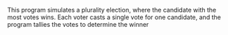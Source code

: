 This program simulates a plurality election, where the candidate with the most votes wins. Each voter casts a single vote for one candidate, and the program tallies the votes to determine the winner
